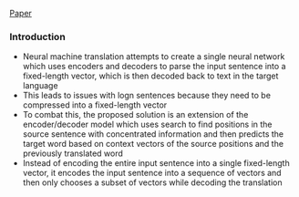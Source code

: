 [Paper](https://arxiv.org/pdf/1409.0473)
### Introduction
- Neural machine translation attempts to create a single neural network which uses encoders and decoders to parse the input sentence into a fixed-length vector, which is then decoded back to text in the target language
- This leads to issues with logn sentences because they need to be compressed into a fixed-length vector
- To combat this, the proposed solution is an extension of the encoder/decoder model which uses search to find positions in the source sentence with concentrated information and then predicts the target word based on context vectors of the source positions and the previously translated word
- Instead of encoding the entire input sentence into a single fixed-length vector, it encodes the input sentence into a sequence of vectors and then only chooses a subset of vectors while decoding the translation

